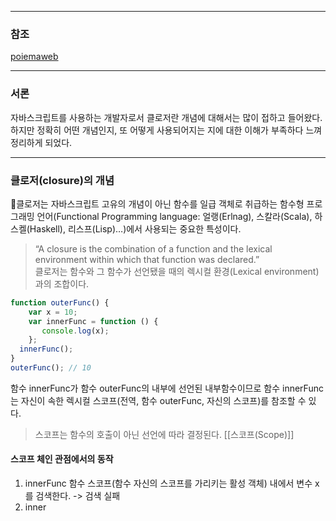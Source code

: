 
--- 
### 참조 
[poiemaweb](https://poiemaweb.com/js-closure)

--- 

### 서론 

자바스크립트를 사용하는 개발자로서 클로저란 개념에 대해서는 많이 접하고 들어왔다. 하지만 정확히 어떤 개념인지, 또 어떻게 사용되어지는 지에 대한 이해가 부족하다 느껴 정리하게 되었다. 

--- 
### 클로저(closure)의 개념 

클로저는 자바스크립트 고유의 개념이 아닌 함수를 일급 객체로 취급하는 함수형 프로그래밍 언어(Functional Programming language: 얼랭(Erlnag), 스칼라(Scala), 하스켈(Haskell), 리스프(Lisp)…)에서 사용되는 중요한 특성이다.

> “A closure is the combination of a function and the lexical environment within which that function was declared.”  
 클로저는 함수와 그 함수가 선언됐을 때의 렉시컬 환경(Lexical environment)과의 조합이다.


```js 
function outerFunc() { 
	var x = 10; 
	var innerFunc = function () {     
	   console.log(x); 
    }; 
  innerFunc(); 
} 
outerFunc(); // 10
```

함수 innerFunc가 함수 outerFunc의 내부에 선언된 내부함수이므로 함수 innerFunc는 자신이 속한 렉시컬 스코프(전역, 함수 outerFunc, 자신의 스코프)를 참조할 수 있다. 

> 스코프는 함수의 호출이 아닌 선언에 따라 결정된다. [[스코프(Scope)]]
#### 스코프 체인 관점에서의 동작 
1. innerFunc 함수 스코프(함수 자신의 스코프를 가리키는 활성 객체) 내에서 변수 x를 검색한다. -> 검색 실패 
2. inner

